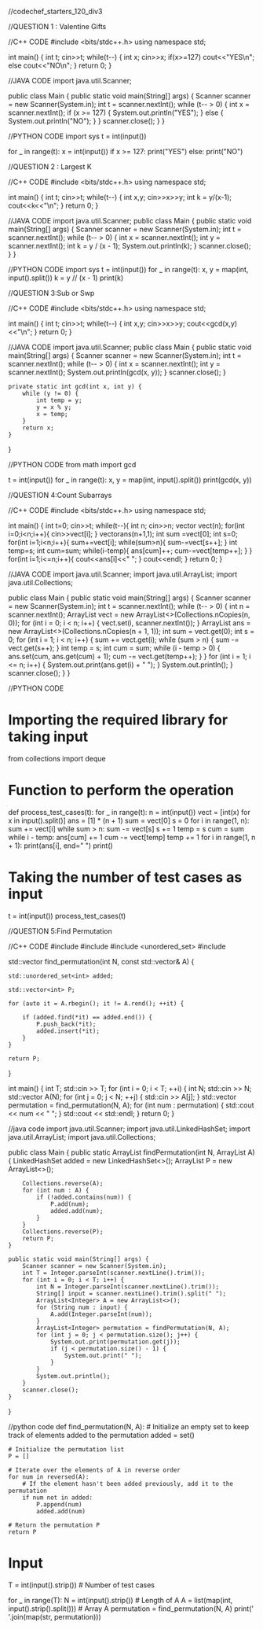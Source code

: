 //codechef_starters_120_div3

//QUESTION 1 : Valentine Gifts

//C++ CODE
#include <bits/stdc++.h>
using namespace std;

int main() {
	int t;
	cin>>t;
	while(t--)
	{
	    int x;
	    cin>>x;
	    if(x>=127)
	    cout<<"YES\n";
	    else
	    cout<<"NO\n";
	}
	return 0;
}

//JAVA CODE
import java.util.Scanner;

public class Main {
    public static void main(String[] args) {
        Scanner scanner = new Scanner(System.in);
        int t = scanner.nextInt();
        while (t-- > 0) {
            int x = scanner.nextInt();
            if (x >= 127) {
                System.out.println("YES");
            } else {
                System.out.println("NO");
            }
        }
        scanner.close();
    }
}


//PYTHON CODE
import sys
t = int(input())

for _ in range(t):
    x = int(input())
    if x >= 127:
        print("YES")
    else:
        print("NO")


//QUESTION 2 : Largest K

//C++ CODE
#include <bits/stdc++.h>
using namespace std;

int main() {
    int t;
    cin>>t;
    while(t--)
    {
        int x,y;
        cin>>x>>y;
        int k = y/(x-1);
        cout<<k<<"\n";
    }
    return 0;
}

//JAVA CODE
import java.util.Scanner;
public class Main {
    public static void main(String[] args) {
        Scanner scanner = new Scanner(System.in);
        int t = scanner.nextInt();
        while (t-- > 0) {
            int x = scanner.nextInt();
            int y = scanner.nextInt();
            int k = y / (x - 1);
            System.out.println(k);
        }
        scanner.close();
    }
}

//PYTHON CODE
import sys
t = int(input())
for _ in range(t):
    x, y = map(int, input().split())
    k = y // (x - 1)
    print(k)




//QUESTION 3:Sub or Swp

//C++ CODE
#include <bits/stdc++.h>
using namespace std;

int main() {
    int t;
    cin>>t;
    while(t--)
    {
        int x,y;
        cin>>x>>y;
        cout<<gcd(x,y)<<"\n";
    }
    return 0;
}

//JAVA CODE
import java.util.Scanner;
public class Main {
    public static void main(String[] args) {
        Scanner scanner = new Scanner(System.in);
        int t = scanner.nextInt();
        while (t-- > 0) {
            int x = scanner.nextInt();
            int y = scanner.nextInt();
            System.out.println(gcd(x, y));
        }
        scanner.close();
    }

    private static int gcd(int x, int y) {
        while (y != 0) {
            int temp = y;
            y = x % y;
            x = temp;
        }
        return x;
    }
}


//PYTHON CODE
from math import gcd

t = int(input())
for _ in range(t):
    x, y = map(int, input().split())
    print(gcd(x, y))


//QUESTION 4:Count Subarrays

//C++ CODE
#include <bits/stdc++.h>
using namespace std;

int main() {
	int t=0;
	cin>>t;
	while(t--){
	    int n; cin>>n;
	   vector<int> vect(n);
	   for(int i=0;i<n;i++){
	       cin>>vect[i];
	   }
	   vector<int>ans(n+1,1);
	   int sum =vect[0];
	   int s=0;
	   for(int i=1;i<n;i++){
	       sum+=vect[i];
	       while(sum>n){
	           sum-=vect[s++];
	       }
	      int temp=s;
	     int cum=sum;
	   while(i-temp){
	       ans[cum]++;
	       cum-=vect[temp++];
	   } 
	   }
	   for(int i=1;i<=n;i++){
	       cout<<ans[i]<<" ";
	   }
	   cout<<endl;
	}
    return 0;
}

//JAVA CODE
import java.util.Scanner;
import java.util.ArrayList;
import java.util.Collections;

public class Main {
    public static void main(String[] args) {
        Scanner scanner = new Scanner(System.in);
        int t = scanner.nextInt();
        while (t-- > 0) {
            int n = scanner.nextInt();
            ArrayList<Integer> vect = new ArrayList<>(Collections.nCopies(n, 0));
            for (int i = 0; i < n; i++) {
                vect.set(i, scanner.nextInt());
            }
            ArrayList<Integer> ans = new ArrayList<>(Collections.nCopies(n + 1, 1));
            int sum = vect.get(0);
            int s = 0;
            for (int i = 1; i < n; i++) {
                sum += vect.get(i);
                while (sum > n) {
                    sum -= vect.get(s++);
                }
                int temp = s;
                int cum = sum;
                while (i - temp > 0) {
                    ans.set(cum, ans.get(cum) + 1);
                    cum -= vect.get(temp++);
                }
            }
            for (int i = 1; i <= n; i++) {
                System.out.print(ans.get(i) + " ");
            }
            System.out.println();
        }
        scanner.close();
    }
}

//PYTHON CODE
# Importing the required library for taking input
from collections import deque

# Function to perform the operation
def process_test_cases(t):
    for _ in range(t):
        n = int(input())
        vect = [int(x) for x in input().split()]
        ans = [1] * (n + 1)
        sum = vect[0]
        s = 0
        for i in range(1, n):
            sum += vect[i]
            while sum > n:
                sum -= vect[s]
                s += 1
            temp = s
            cum = sum
            while i - temp:
                ans[cum] += 1
                cum -= vect[temp]
                temp += 1
        for i in range(1, n + 1):
            print(ans[i], end=" ")
        print()

# Taking the number of test cases as input
t = int(input())
process_test_cases(t)


//QUESTION 5:Find Permutation

//C++ CODE
#include <iostream>
#include <vector>
#include <unordered_set>
#include <algorithm>

std::vector<int> find_permutation(int N, const std::vector<int>& A) {
    
    std::unordered_set<int> added;
    
    std::vector<int> P;
    
    for (auto it = A.rbegin(); it != A.rend(); ++it) {
        
        if (added.find(*it) == added.end()) {
            P.push_back(*it);
            added.insert(*it);
        }
    }
    
    return P;
}

int main() {
    int T;
    std::cin >> T;
    for (int i = 0; i < T; ++i) {
        int N;
        std::cin >> N;
        std::vector<int> A(N);
        for (int j = 0; j < N; ++j) {
            std::cin >> A[j];
        }
        std::vector<int> permutation = find_permutation(N, A);
        for (int num : permutation) {
            std::cout << num << " ";
        }
        std::cout << std::endl;
    }
    return 0;
}

//java code
import java.util.Scanner;
import java.util.LinkedHashSet;
import java.util.ArrayList;
import java.util.Collections;

public class Main {
    public static ArrayList<Integer> findPermutation(int N, ArrayList<Integer> A) {
        LinkedHashSet<Integer> added = new LinkedHashSet<>();
        ArrayList<Integer> P = new ArrayList<>();
        
        Collections.reverse(A);
        for (int num : A) {
            if (!added.contains(num)) {
                P.add(num);
                added.add(num);
            }
        }
        Collections.reverse(P);
        return P;
    }

    public static void main(String[] args) {
        Scanner scanner = new Scanner(System.in);
        int T = Integer.parseInt(scanner.nextLine().trim());
        for (int i = 0; i < T; i++) {
            int N = Integer.parseInt(scanner.nextLine().trim());
            String[] input = scanner.nextLine().trim().split(" ");
            ArrayList<Integer> A = new ArrayList<>();
            for (String num : input) {
                A.add(Integer.parseInt(num));
            }
            ArrayList<Integer> permutation = findPermutation(N, A);
            for (int j = 0; j < permutation.size(); j++) {
                System.out.print(permutation.get(j));
                if (j < permutation.size() - 1) {
                    System.out.print(" ");
                }
            }
            System.out.println();
        }
        scanner.close();
    }
}


//python code
def find_permutation(N, A):
    # Initialize an empty set to keep track of elements added to the permutation
    added = set()
    
    # Initialize the permutation list
    P = []
    
    # Iterate over the elements of A in reverse order
    for num in reversed(A):
        # If the element hasn't been added previously, add it to the permutation
        if num not in added:
            P.append(num)
            added.add(num)
    
    # Return the permutation P
    return P

# Input
T = int(input().strip())  # Number of test cases

for _ in range(T):
    N = int(input().strip())  # Length of A
    A = list(map(int, input().strip().split()))  # Array A
    permutation = find_permutation(N, A)
    print(' '.join(map(str, permutation)))

